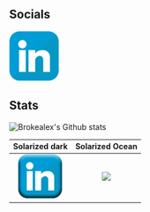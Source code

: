 ## Socials

[![**Follow me on Linkedin**](assets/images/icons/linkedin_90x90.png)](https://www.linkedin.com/in/alexduthielnkdn/)

## Stats

![Brokealex's Github stats](https://github-readme-stats.vercel.app/api?username=brokealex&show_icons=true&theme=solarized-dark&count_private=true)

Solarized dark             |  Solarized Ocean
:-------------------------:|:-------------------------:
![Linkedin](assets/images/icons/social_media_icons/80x80/Linkedin.png)  |  ![](https://...Ocean.png)
